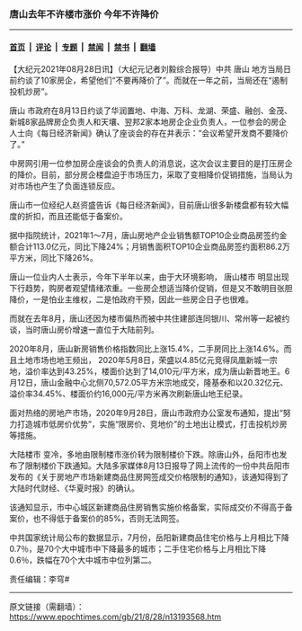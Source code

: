 ### 唐山去年不许楼市涨价 今年不许降价

---

#### [首页](../../../..?n13193568) &nbsp;|&nbsp; [评论](../../../../../epoch-comment?n13193568) &nbsp;|&nbsp; [专题](../../../../../epoch-special?n13193568) &nbsp;|&nbsp; [禁闻](../../../../../epoch-news?n13193568) &nbsp;|&nbsp; [禁书](../../../../../books?n13193568) &nbsp;|&nbsp; [翻墙](https://github.com/gfw-breaker/nogfw/blob/master/README.md?n13193568)


<div class="post_content" id="artbody" itemprop="articleBody">
 <!-- article content begin -->
 <p>
  【大纪元2021年08月28日讯】（大纪元记者刘毅综合报导）中共
  <ok href="https://www.epochtimes.com/gb/tag/%E5%94%90%E5%B1%B1.html">
   唐山
  </ok>
  地方当局日前约谈了10家房企，希望他们“不要再降价了”。而就在一年之前，当局还在“遏制投机炒房”。
 </p>
 <p>
  <ok href="https://www.epochtimes.com/gb/tag/%E5%94%90%E5%B1%B1.html">
   唐山
  </ok>
  市政府在8月13日约谈了华润置地、中海、万科、龙湖、荣盛、融创、金茂、新城8家品牌房企负责人和天壤、翌邦2家本地房企企业负责人，一位参会的房企人士向《每日经济新闻》确认了座谈会的存在并表示：“会议希望开发商不要降价了。”
 </p>
 <p>
  中房网引用一位参加房企座谈会的负责人的消息说，这次会议主要目的是打压房企的降价。目前，部分房企楼盘迫于市场压力，采取了变相降价促销措施，当局认为对市场也产生了负面连锁反应。
 </p>
 <p>
  唐山市一位经纪人赵资盛告诉《每日经济新闻》，目前唐山很多新楼盘都有较大幅度的折扣，而且还能低于备案价。
 </p>
 <p>
  据中指院统计，2021年1～7月，唐山房地产企业销售额TOP10企业商品房签约金额合计113.0亿元，同比下降24%；月销售面积TOP10企业商品房签约面积86.2万平方米，同比下降26%。
 </p>
 <p>
  唐山一位业内人士表示，今年下半年以来，由于大环境影响，
  <ok href="https://www.epochtimes.com/gb/tag/%E5%94%90%E5%B1%B1%E6%A5%BC%E5%B8%82.html">
   唐山楼市
  </ok>
  明显出现下行趋势，购房者观望情绪浓重。一些房企想适当降价促销，但是又不敢明目张胆降价，一是怕业主维权，二是怕政府干预，因此一些房企日子也很难。
 </p>
 <p>
  而就在去年8月，唐山还因为楼市偏热而被中共住建部连同银川、常州等一起被约谈，当时唐山房价增速一直位于大陆前列。
 </p>
 <p>
  2020年8月，唐山新房销售价格指数同比上涨15.4%，二手房同比上涨14.6%。而且土地市场也地王频出， 2020年5月8日，荣盛以4.85亿元竞得凤凰新城一宗地，溢价率达到43.25%，楼面价达到了14,010元/平方米，成为唐山新晋地王。6月12日，唐山金融中心北侧70,572.05平方米宗地成交，隆基泰和以20.32亿元、溢价率34.45%、楼面价约16,000元/平方米再次刷新唐山地王纪录。
 </p>
 <p>
  面对热络的房地产市场，2020年9月28日，唐山市政府办公室发布通知，提出“努力打造城市低房价优势”，实施“限房价、竞地价”的土地出让模式，打击投机炒房等措施。
 </p>
 <p>
  <ok href="https://www.epochtimes.com/gb/tag/%E5%A4%A7%E9%99%86%E6%A5%BC%E5%B8%82.html">
   大陆楼市
  </ok>
  变冷，多地由限制楼市涨价转为限制楼价下跌。除唐山外，岳阳市也发布了限制楼价下跌通知。大陆多家媒体8月13日报导了网上流传的一份中共岳阳市发布的《关于房地产市场新建商品住房网签成交价格限制的通知》，该通知得到了大陆时代财经、《华夏时报》的确认。
 </p>
 <p>
  该通知显示，市中心城区新建商品住房销售实施价格备案，实际成交价不得高于备案价，也不得低于备案价的85%，否则无法网签。
 </p>
 <p>
  中共国家统计局公布的数据显示，7月份，岳阳新建商品住宅价格与上月相比下降0.7％，是70个大中城市中下降最多的城市；二手住宅价格与上月相比下降0.6％，跌幅在70个大中城市中位列第二。
 </p>
 <p>
  责任编辑：李穹#
 </p>
 <!-- article content end -->
 <div id="below_article_ad">
 </div>
</div>


---

原文链接（需翻墙）：https://www.epochtimes.com/gb/21/8/28/n13193568.htm